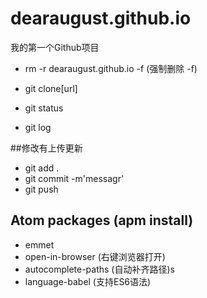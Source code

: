 # dearaugust.github.io
我的第一个Github项目

- rm -r dearaugust.github.io -f (强制删除 -f)


- git clone[url]
- git status
- git log

##修改有上传更新
- git add .
- git commit -m'messagr'
- git push

## Atom packages (apm install)
- emmet
- open-in-browser  (右键浏览器打开)
- autocomplete-paths  (自动补齐路径)s
- language-babel   (支持ES6语法)
